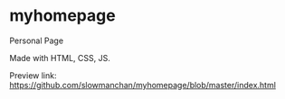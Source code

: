 # myhomepage

Personal Page

Made with HTML, CSS, JS.

Preview link:
https://github.com/slowmanchan/myhomepage/blob/master/index.html
